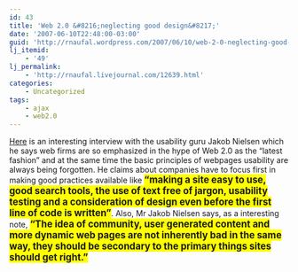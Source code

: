 ```yaml
---
id: 43
title: 'Web 2.0 &#8216;neglecting good design&#8217;'
date: '2007-06-10T22:48:00-03:00'
guid: 'http://rnaufal.wordpress.com/2007/06/10/web-2-0-neglecting-good-design/'
lj_itemid:
    - '49'
lj_permalink:
    - 'http://rnaufal.livejournal.com/12639.html'
categories:
    - Uncategorized
tags:
    - ajax
    - web2.0
---
```


[Here](http://news.bbc.co.uk/1/hi/technology/6653119.stm) is an interesting interview with the usability guru Jakob Nielsen which he says web firms are so emphasized in the hype of Web 2.0 as the “latest fashion” and at the same time the basic principles of webpages usability are always being forgotten. He claims about companies have to focus first in making good practices available like <span style="background-color:yellow;font-weight:bold;font-size:120%;">“making a site easy to use, good search tools, the use of text free of jargon, usability testing and a consideration of design even before the first line of code is written”</span>. Also, Mr Jakob Nielsen says, as a interesting note, <span style="background-color:yellow;font-weight:bold;font-size:120%;">“The idea of community, user generated content and more dynamic web pages are not inherently bad in the same way, they should be secondary to the primary things sites should get right.”</span>